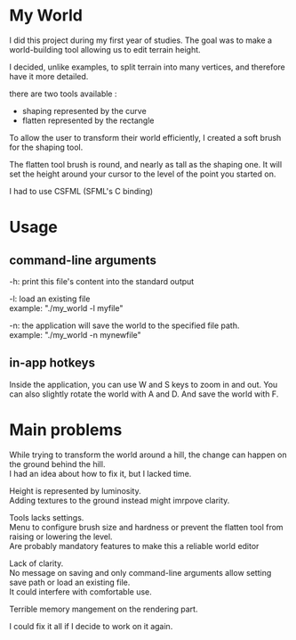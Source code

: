 # My World

I did this project during my first year of studies.
The goal was to make a world-building tool allowing us to edit terrain height.

I decided, unlike examples, to split terrain into many vertices, and therefore have it more detailed.

there are two tools available :
- shaping represented by the curve
- flatten represented by the rectangle

To allow the user to transform their world efficiently, I created a soft brush for the shaping tool.

Τhe flatten tool brush is round, and nearly as tall as the shaping one.
It will set the height around your cursor to the level of the point you started on.

I had to use CSFML (SFML's C binding)

# Usage

command-line arguments
--------------------------

-h: print this file's content into the standard output

-l: load an existing file  
example: "./my_world -l myfile"

-n: the application will save the world to the specified file path.  
example: "./my_world -n mynewfile"

in-app hotkeys
---------------------------
Inside the application, you can use W and S keys to zoom in and out.
You can also slightly rotate the world with A and D.
And save the world with F.

# Main problems

While trying to transform the world around a hill, the change can happen on the ground behind the hill.  
I had an idea about how to fix it, but I lacked time.

Height is represented by luminosity.  
Adding textures to the ground instead might imrpove clarity.

Tools lacks settings.  
Menu to configure brush size and hardness or prevent the flatten tool from raising or lowering the level.  
Are probably mandatory features to make this a reliable world editor

Lack of clarity.  
No message on saving and only command-line arguments allow setting save path or load an existing file.  
It could interfere with comfortable use.

Terrible memory mangement on the rendering part.

I could fix it all if I decide to work on it again.
